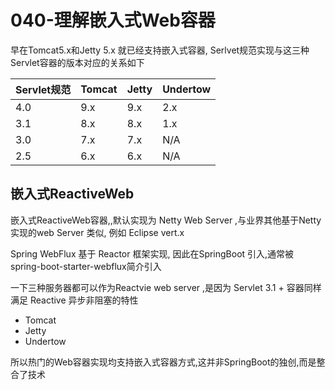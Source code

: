 # 040-理解嵌入式Web容器

早在Tomcat5.x和Jetty 5.x 就已经支持嵌入式容器, Serlvet规范实现与这三种Servlet容器的版本对应的关系如下

| Servlet规范 | Tomcat | Jetty | Undertow |
| ----------- | ------ | ----- | -------- |
| 4.0         | 9.x    | 9.x   | 2.x      |
| 3.1         | 8.x    | 8.x   | 1.x      |
| 3.0         | 7.x    | 7.x   | N/A      |
| 2.5         | 6.x    | 6.x   | N/A      |

## 嵌入式ReactiveWeb

嵌入式ReactiveWeb容器,,默认实现为 Netty Web Server ,与业界其他基于Netty实现的web Server 类似, 例如 Eclipse vert.x

Spring WebFlux 基于 Reactor 框架实现, 因此在SpringBoot 引入,通常被 spring-boot-starter-webflux简介引入

一下三种服务器都可以作为Reactvie web server ,是因为 Servlet 3.1 +  容器同样满足 Reactive 异步非阻塞的特性

- Tomcat
- Jetty
- Undertow

所以热门的Web容器实现均支持嵌入式容器方式,这并非SpringBoot的独创,而是整合了技术


